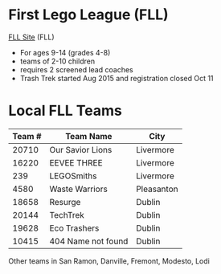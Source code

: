 
# First Lego League (FLL)

[FLL Site](http://www.firstlegoleague.org/) (FLL)
- For ages 9-14 (grades 4-8)
- teams of 2-10 children
- requires 2 screened lead coaches
- Trash Trek started Aug 2015 and registration closed Oct 11

# Local FLL Teams

|Team #  |Team Name | City |
|--------|----------|------|
|20710   |Our Savior Lions | Livermore |
|16220   |EEVEE THREE | Livermore |
|239     |LEGOSmiths | Livermore |
|4580    |Waste Warriors | Pleasanton |
|18658   |Resurge | Dublin |
|20144   |TechTrek | Dublin |
|19628   |Eco Trashers | Dublin |
|10415   |404 Name not found | Dublin |

Other teams in San Ramon, Danville, Fremont, Modesto, Lodi

